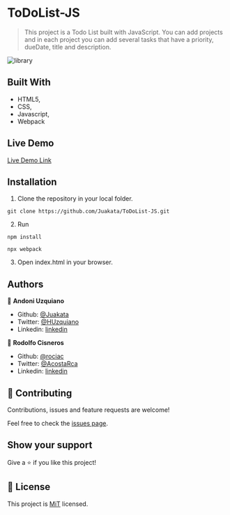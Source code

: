 # ToDoList-JS

> This project is a Todo List built with JavaScript. You can add projects and in each project you can add several tasks that have a priority, dueDate, title and description. 

![library](https://user-images.githubusercontent.com/11781597/71129502-362df480-21b5-11ea-8f7e-cc78d4383143.png)


## Built With

- HTML5,
- CSS,
- Javascript,
- Webpack

## Live Demo

[Live Demo Link](https://raw.githack.com/Juakata/ToDoList-JS/feature/dist/index.html)

## Installation

1. Clone the repository in your local folder.
```
git clone https://github.com/Juakata/ToDoList-JS.git
```
2. Run
```
npm install
```
```
npx webpack
```
3. Open index.html in your browser.

## Authors

👤 **Andoni Uzquiano**

- Github: [@Juakata](https://github.com/Juakata)
- Twitter: [@HUzquiano](https://twitter.com/HUzquiano)
- Linkedin: [linkedin](https://www.linkedin.com/in/andoni-uzquiano-31304818a/)

👤 **Rodolfo Cisneros**

- Github: [@rociac](https://github.com/rociac)
- Twitter: [@AcostaRca](https://twitter.com/AcostaRca)
- Linkedin: [linkedin](https://www.linkedin.com/in/rociac/)

## 🤝 Contributing

Contributions, issues and feature requests are welcome!

Feel free to check the [issues page](https://github.com/Juakata/ToDoList-JS/issues).

## Show your support

Give a ⭐️ if you like this project!

## 📝 License

This project is [MiT](https://opensource.org/licenses/MIT) licensed.
